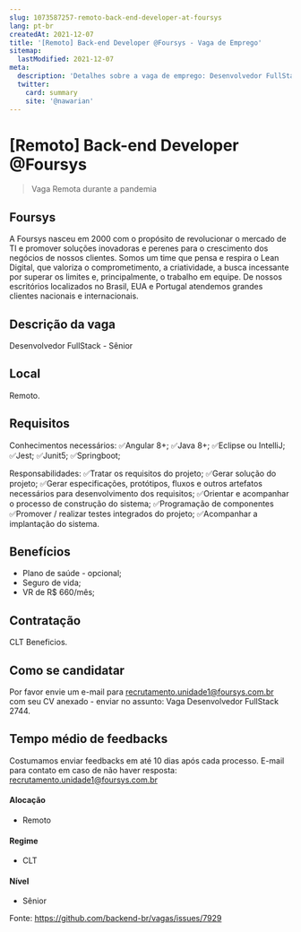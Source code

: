```yaml
---
slug: 1073587257-remoto-back-end-developer-at-foursys
lang: pt-br
createdAt: 2021-12-07
title: '[Remoto] Back-end Developer @Foursys - Vaga de Emprego'
sitemap:
  lastModified: 2021-12-07
meta:
  description: 'Detalhes sobre a vaga de emprego: Desenvolvedor FullStack - Sênior'
  twitter:
    card: summary
    site: '@nawarian'
---
```


# [Remoto] Back-end Developer @Foursys

<!--
==================================================
Caso a vaga for remoto durante a pandemia informar no texto "Remoto durante o covid"
==================================================
-->
<!-- 
==================================================
POR FAVOR, SÓ POSTE SE A VAGA FOR PARA BACK-END!

Não faça distinção de gênero no título da vaga.

Use: "Back-End Developer" ao invés de 
"Desenvolvedor Back-End" \o/

Exemplo: `[São Paulo] Back-End Developer @ NOME DA EMPRESA`
==================================================
-->
<!--
==================================================
Caso a vaga for remoto durante a pandemia deixar a linha abaixo
==================================================
-->
> Vaga Remota durante a pandemia

## Foursys

A Foursys nasceu em 2000 com o propósito de revolucionar o mercado de TI e promover soluções inovadoras e perenes para o crescimento dos negócios de nossos clientes. Somos um time que pensa e respira o Lean Digital, que valoriza o comprometimento, a criatividade, a busca incessante por superar os limites e, principalmente, o trabalho em equipe. De nossos escritórios localizados no Brasil, EUA e Portugal atendemos grandes clientes nacionais e internacionais.

## Descrição da vaga

Desenvolvedor FullStack - Sênior

## Local

Remoto.

## Requisitos

Conhecimentos necessários:
✅Angular 8+;
✅Java 8+;
✅Eclipse ou IntelliJ;
✅Jest;
✅Junit5;
✅Springboot;

Responsabilidades:
✅Tratar os requisitos do projeto;
✅Gerar solução do projeto;
✅Gerar especificações, protótipos, fluxos e outros artefatos necessários para desenvolvimento dos requisitos;
✅Orientar e acompanhar o processo de construção do sistema;
✅Programação de componentes
✅Promover / realizar testes integrados do projeto;
✅Acompanhar a implantação do sistema.

## Benefícios

- Plano de saúde - opcional;
- Seguro de vida;
- VR de R$ 660/mês;

## Contratação

CLT Beneficios.

## Como se candidatar

Por favor envie um e-mail para recrutamento.unidade1@foursys.com.br com seu CV anexado - enviar no assunto: Vaga Desenvolvedor FullStack 2744.

## Tempo médio de feedbacks

Costumamos enviar feedbacks em até 10 dias após cada processo.
E-mail para contato em caso de não haver resposta: recrutamento.unidade1@foursys.com.br

#### Alocação
- Remoto

#### Regime
- CLT

#### Nível
- Sênior




Fonte: https://github.com/backend-br/vagas/issues/7929